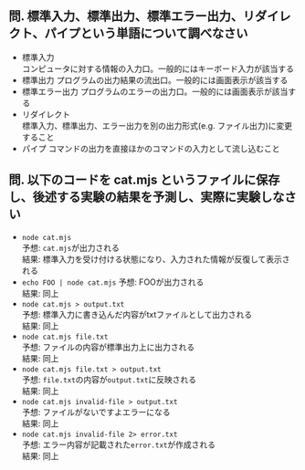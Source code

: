 ## 問. 標準入力、標準出力、標準エラー出力、リダイレクト、パイプという単語について調べなさい

- 標準入力  
  コンピュータに対する情報の入力口。一般的にはキーボード入力が該当する
- 標準出力
  プログラムの出力結果の流出口。一般的には画面表示が該当する
- 標準エラー出力
  プログラムのエラーの出力口。一般的には画面表示が該当する
- リダイレクト  
  標準入力、標準出力、エラー出力を別の出力形式(e.g. ファイル出力)に変更すること
- パイプ
  コマンドの出力を直接ほかのコマンドの入力として流し込むこと

## 問. 以下のコードを cat.mjs というファイルに保存し、後述する実験の結果を予測し、実際に実験しなさい

- `node cat.mjs`  
  予想: `cat.mjs`が出力される  
  結果: 標準入力を受け付ける状態になり、入力された情報が反復して表示される
- `echo FOO | node cat.mjs`
  予想: FOOが出力される  
  結果: 同上
- `node cat.mjs > output.txt`  
  予想: 標準入力に書き込んだ内容がtxtファイルとして出力される  
  結果: 同上
- `node cat.mjs file.txt`  
  予想: ファイルの内容が標準出力上に出力される  
  結果: 同上
- `node cat.mjs file.txt > output.txt`  
  予想: `file.txt`の内容が`output.txt`に反映される  
  結果: 同上
- `node cat.mjs invalid-file > output.txt`  
  予想: ファイルがないですよエラーになる  
  結果: 同上
- `node cat.mjs invalid-file 2> error.txt`  
  予想: エラー内容が記載された`error.txt`が作成される  
  結果: 同上
